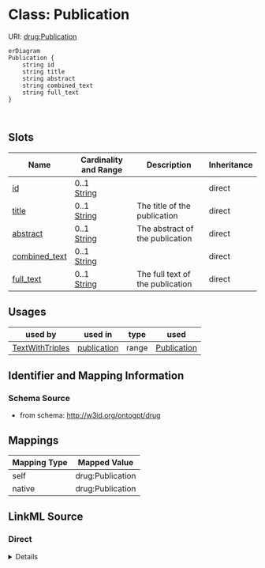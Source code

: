 # Class: Publication



URI: [drug:Publication](http://w3id.org/ontogpt/drug/Publication)


```mermaid
erDiagram
Publication {
    string id  
    string title  
    string abstract  
    string combined_text  
    string full_text  
}



```



<!-- no inheritance hierarchy -->


## Slots

| Name | Cardinality and Range | Description | Inheritance |
| ---  | --- | --- | --- |
| [id](id.md) | 0..1 <br/> [String](String.md) |  | direct |
| [title](title.md) | 0..1 <br/> [String](String.md) | The title of the publication | direct |
| [abstract](abstract.md) | 0..1 <br/> [String](String.md) | The abstract of the publication | direct |
| [combined_text](combined_text.md) | 0..1 <br/> [String](String.md) |  | direct |
| [full_text](full_text.md) | 0..1 <br/> [String](String.md) | The full text of the publication | direct |





## Usages

| used by | used in | type | used |
| ---  | --- | --- | --- |
| [TextWithTriples](TextWithTriples.md) | [publication](publication.md) | range | [Publication](Publication.md) |






## Identifier and Mapping Information







### Schema Source


* from schema: http://w3id.org/ontogpt/drug





## Mappings

| Mapping Type | Mapped Value |
| ---  | ---  |
| self | drug:Publication |
| native | drug:Publication |





## LinkML Source

<!-- TODO: investigate https://stackoverflow.com/questions/37606292/how-to-create-tabbed-code-blocks-in-mkdocs-or-sphinx -->

### Direct

<details>
```yaml
name: Publication
from_schema: http://w3id.org/ontogpt/drug
rank: 1000
attributes:
  id:
    name: id
    description: The publication identifier
    from_schema: http://w3id.org/ontogpt/drug
  title:
    name: title
    description: The title of the publication
    from_schema: http://w3id.org/ontogpt/drug
    rank: 1000
  abstract:
    name: abstract
    description: The abstract of the publication
    from_schema: http://w3id.org/ontogpt/drug
    rank: 1000
  combined_text:
    name: combined_text
    from_schema: http://w3id.org/ontogpt/drug
    rank: 1000
  full_text:
    name: full_text
    description: The full text of the publication
    from_schema: http://w3id.org/ontogpt/drug
    rank: 1000

```
</details>

### Induced

<details>
```yaml
name: Publication
from_schema: http://w3id.org/ontogpt/drug
rank: 1000
attributes:
  id:
    name: id
    description: The publication identifier
    from_schema: http://w3id.org/ontogpt/drug
    alias: id
    owner: Publication
    domain_of:
    - NamedEntity
    - Publication
    range: string
  title:
    name: title
    description: The title of the publication
    from_schema: http://w3id.org/ontogpt/drug
    rank: 1000
    alias: title
    owner: Publication
    domain_of:
    - Publication
    range: string
  abstract:
    name: abstract
    description: The abstract of the publication
    from_schema: http://w3id.org/ontogpt/drug
    rank: 1000
    alias: abstract
    owner: Publication
    domain_of:
    - Publication
    range: string
  combined_text:
    name: combined_text
    from_schema: http://w3id.org/ontogpt/drug
    rank: 1000
    alias: combined_text
    owner: Publication
    domain_of:
    - Publication
    range: string
  full_text:
    name: full_text
    description: The full text of the publication
    from_schema: http://w3id.org/ontogpt/drug
    rank: 1000
    alias: full_text
    owner: Publication
    domain_of:
    - Publication
    range: string

```
</details>